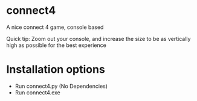 # connect4

A nice connect 4 game, console based


Quick tip: Zoom out your console, and increase the size to be as vertically high as possible for the best experience

# Installation options
 - Run connect4.py (No Dependencies)
 - Run connect4.exe
